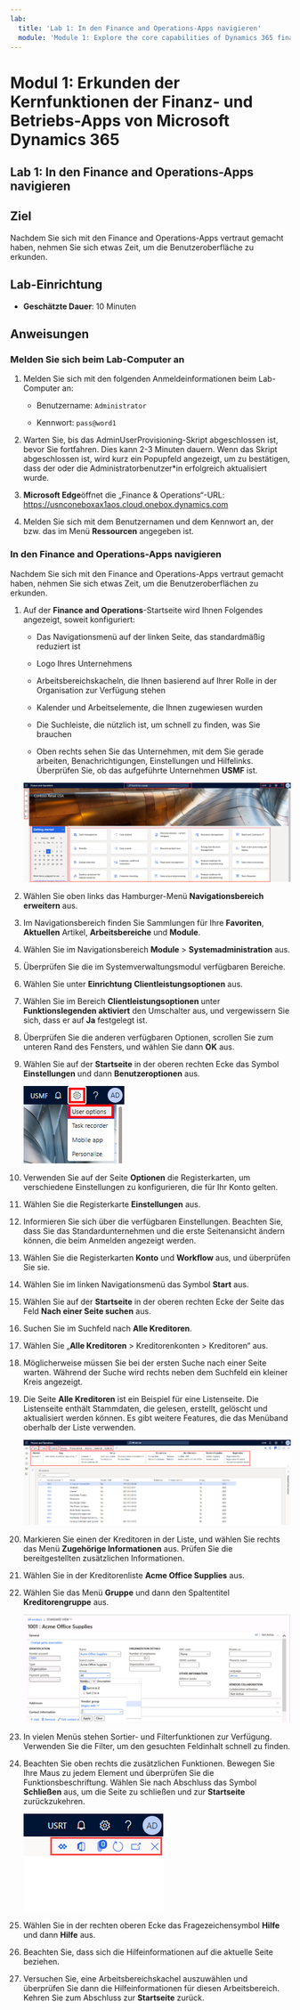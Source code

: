 ```yaml
---
lab:
  title: 'Lab 1: In den Finance and Operations-Apps navigieren'
  module: 'Module 1: Explore the core capabilities of Dynamics 365 finance and operations apps'
---
```


# Modul 1: Erkunden der Kernfunktionen der Finanz- und Betriebs-Apps von Microsoft Dynamics 365

## Lab 1: In den Finance and Operations-Apps navigieren

## Ziel

Nachdem Sie sich mit den Finance and Operations-Apps vertraut gemacht haben, nehmen Sie sich etwas Zeit, um die Benutzeroberfläche zu erkunden.

## Lab-Einrichtung

- **Geschätzte Dauer**: 10 Minuten

## Anweisungen

### Melden Sie sich beim Lab-Computer an

1.  Melden Sie sich mit den folgenden Anmeldeinformationen beim Lab-Computer an:

    - Benutzername: `Administrator`

    - Kennwort: `pass@word1`

1.  Warten Sie, bis das AdminUserProvisioning-Skript abgeschlossen ist, bevor Sie fortfahren. Dies kann 2-3 Minuten dauern. Wenn das Skript abgeschlossen ist, wird kurz ein Popupfeld angezeigt, um zu bestätigen, dass der oder die Administratorbenutzer*in erfolgreich aktualisiert wurde. 

1.  **Microsoft Edge**öffnet die „Finance & Operations“-URL: <https://usnconeboxax1aos.cloud.onebox.dynamics.com>

1.  Melden Sie sich mit dem Benutzernamen und dem Kennwort an, der bzw. das im Menü **Ressourcen** angegeben ist. 


### In den Finance and Operations-Apps navigieren

Nachdem Sie sich mit den Finance and Operations-Apps vertraut gemacht haben, nehmen Sie sich etwas Zeit, um die Benutzeroberflächen zu erkunden.

1.  Auf der **Finance and Operations**-Startseite wird Ihnen Folgendes angezeigt, soweit konfiguriert:

    - Das Navigationsmenü auf der linken Seite, das standardmäßig reduziert ist

    - Logo Ihres Unternehmens

    - Arbeitsbereichskacheln, die Ihnen basierend auf Ihrer Rolle in der Organisation zur Verfügung stehen

    - Kalender und Arbeitselemente, die Ihnen zugewiesen wurden

    - Die Suchleiste, die nützlich ist, um schnell zu finden, was Sie brauchen

    - Oben rechts sehen Sie das Unternehmen, mit dem Sie gerade arbeiten, Benachrichtigungen, Einstellungen und Hilfelinks. Überprüfen Sie, ob das aufgeführte Unternehmen **USMF** ist.

    ![Screenshot der auf der Dynamics 365 Finance and Operations-Startseite hervorgehobenen Bereiche](./media/lab-navigate-finance-and-operations-apps-04.png)

2.  Wählen Sie oben links das Hamburger-Menü **Navigationsbereich erweitern** aus.

3.  Im Navigationsbereich finden Sie Sammlungen für Ihre **Favoriten**, **Aktuellen** Artikel, **Arbeitsbereiche** und **Module**.

4.  Wählen Sie im Navigationsbereich **Module** > **Systemadministration** aus.

5.  Überprüfen Sie die im Systemverwaltungsmodul verfügbaren Bereiche.

6.  Wählen Sie unter **Einrichtung** **Clientleistungsoptionen** aus.

7.  Wählen Sie im Bereich **Clientleistungsoptionen** unter **Funktionslegenden aktiviert** den Umschalter aus, und vergewissern Sie sich, dass er auf **Ja** festgelegt ist.

8.  Überprüfen Sie die anderen verfügbaren Optionen, scrollen Sie zum unteren Rand des Fensters, und wählen Sie dann **OK** aus.

9.  Wählen Sie auf der **Startseite** in der oberen rechten Ecke das Symbol **Einstellungen** und dann **Benutzeroptionen** aus.

    ![Screenshot mit dem Symbol „Einstellungen“ und der Dropdownliste „Benutzeroptionen“](./media/lab-navigate-finance-and-operations-apps-05.png)

10. Verwenden Sie auf der Seite **Optionen** die Registerkarten, um verschiedene Einstellungen zu konfigurieren, die für Ihr Konto gelten.

11. Wählen Sie die Registerkarte **Einstellungen** aus.

12. Informieren Sie sich über die verfügbaren Einstellungen. Beachten Sie, dass Sie das Standardunternehmen und die erste Seitenansicht ändern können, die beim Anmelden angezeigt werden.

13. Wählen Sie die Registerkarten **Konto** und **Workflow** aus, und überprüfen Sie sie.

14. Wählen Sie im linken Navigationsmenü das Symbol **Start** aus.

15. Wählen Sie auf der **Startseite** in der oberen rechten Ecke der Seite das Feld **Nach einer Seite suchen** aus.

16. Suchen Sie im Suchfeld nach **Alle Kreditoren**.

17. Wählen Sie „**Alle Kreditoren** > Kreditorenkonten > Kreditoren“ aus.

18. Möglicherweise müssen Sie bei der ersten Suche nach einer Seite warten. Während der Suche wird rechts neben dem Suchfeld ein kleiner Kreis angezeigt.

19. Die Seite **Alle Kreditoren** ist ein Beispiel für eine Listenseite. Die Listenseite enthält Stammdaten, die gelesen, erstellt, gelöscht und aktualisiert werden können. Es gibt weitere Features, die das Menüband oberhalb der Liste verwenden.

    ![Screenshot der Liste „Alle Kreditoren“ mit hervorgehobenen Menüfeatures](./media/lab-navigate-finance-and-operations-apps-06.png)

20. Markieren Sie einen der Kreditoren in der Liste, und wählen Sie rechts das Menü **Zugehörige Informationen** aus. Prüfen Sie die bereitgestellten zusätzlichen Informationen.

21. Wählen Sie in der Kreditorenliste **Acme Office Supplies** aus.

22. Wählen Sie das Menü **Gruppe** und dann den Spaltentitel **Kreditorengruppe** aus.

    ![Screenshot des Spaltentitels „Kreditorengruppe“ für Acme Office Supplies](./media/lab-navigate-finance-and-operations-apps-07.png)

23. In vielen Menüs stehen Sortier- und Filterfunktionen zur Verfügung. Verwenden Sie die Filter, um den gesuchten Feldinhalt schnell zu finden.

24. Beachten Sie oben rechts die zusätzlichen Funktionen. Bewegen Sie Ihre Maus zu jedem Element und überprüfen Sie die Funktionsbeschriftung. Wählen Sie nach Abschluss das Symbol **Schließen** aus, um die Seite zu schließen und zur **Startseite** zurückzukehren.

    ![Screenshot des Menüs oben rechts auf der Listenseite mit zusätzlichen Features zum Herstellen einer Verbindung zu Power Apps und Office-Apps und die Schaltflächen „Dokumentanlage“, „Seite aktualisieren“, „In neuem Fenster öffnen“ und „Schließen“](./media/lab-navigate-finance-and-operations-apps-08.png)

25. Wählen Sie in der rechten oberen Ecke das Fragezeichensymbol **Hilfe** und dann **Hilfe** aus.

26. Beachten Sie, dass sich die Hilfeinformationen auf die aktuelle Seite beziehen.

27. Versuchen Sie, eine Arbeitsbereichskachel auszuwählen und überprüfen Sie dann die Hilfeinformationen für diesen Arbeitsbereich. Kehren Sie zum Abschluss zur **Startseite** zurück.

